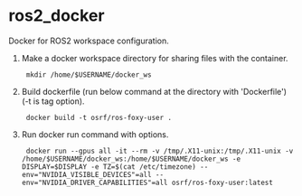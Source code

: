 # ros2_docker
Docker for ROS2 workspace configuration.

1. Make a docker workspace directory for sharing files with the container.

		mkdir /home/$USERNAME/docker_ws

2. Build dockerfile (run below command at the directory with 'Dockerfile') (-t is tag option).

		docker build -t osrf/ros-foxy-user .

3. Run docker run command with options.

		docker run --gpus all -it --rm -v /tmp/.X11-unix:/tmp/.X11-unix -v /home/$USERNAME/docker_ws:/home/$USERNAME/docker_ws -e DISPLAY=$DISPLAY -e TZ=$(cat /etc/timezone) --env="NVIDIA_VISIBLE_DEVICES"=all --env="NVIDIA_DRIVER_CAPABILITIES"=all osrf/ros-foxy-user:latest
